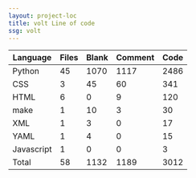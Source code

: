 ```yaml
---
layout: project-loc
title: volt Line of code
ssg: volt
---
```

<div class="table-responsive">
<table class="table">
<thead><tr>
<th>Language</th>
<th>Files</th>
<th>Blank</th>
<th>Comment</th>
<th>Code</th>
</tr></thead><tbody>
<tr><td>Python</td><td> 45</td><td> 1070</td><td> 1117</td><td> 2486</td></tr>
<tr><td>CSS</td><td> 3</td><td> 45</td><td> 60</td><td> 341</td></tr>
<tr><td>HTML</td><td> 6</td><td> 0</td><td> 9</td><td> 120</td></tr>
<tr><td>make</td><td> 1</td><td> 10</td><td> 3</td><td> 30</td></tr>
<tr><td>XML</td><td> 1</td><td> 3</td><td> 0</td><td> 17</td></tr>
<tr><td>YAML</td><td> 1</td><td> 4</td><td> 0</td><td> 15</td></tr>
<tr><td>Javascript</td><td> 1</td><td> 0</td><td> 0</td><td> 3</td></tr>
<tr><td>Total</td><td>58</td><td>1132</td><td>1189</td><td>3012</td></tr>
</tbody></table></div>
